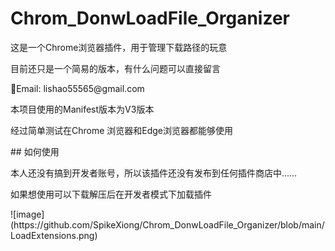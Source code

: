 # Chrom_DonwLoadFile_Organizer
<p>这是一个Chrome浏览器插件，用于管理下载路径的玩意</p>
<p>目前还只是一个简易的版本，有什么问题可以直接留言</p>
<p>📧Email: lishao55565@gmail.com</p>

<p> 本项目使用的Manifest版本为V3版本 </p>
<p> 经过简单测试在Chrome 浏览器和Edge浏览器都能够使用 </p>
## 如何使用
<p> 本人还没有搞到开发者账号，所以该插件还没有发布到任何插件商店中…… </p>
<p> 如果想使用可以下载解压后在开发者模式下加载插件 </p>
![image](https://github.com/SpikeXiong/Chrom_DonwLoadFile_Organizer/blob/main/LoadExtensions.png)



